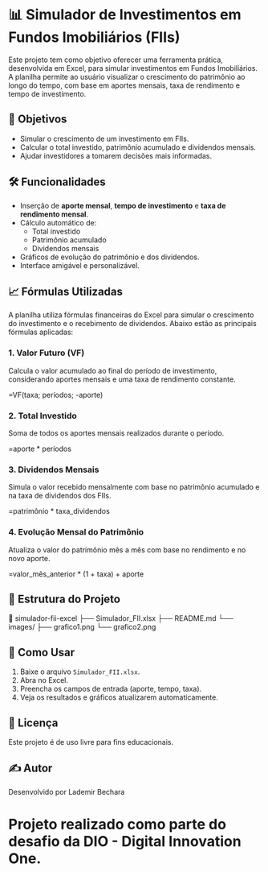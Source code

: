# 📊 Simulador de Investimentos em Fundos Imobiliários (FIIs)

Este projeto tem como objetivo oferecer uma ferramenta prática, desenvolvida em Excel, para simular investimentos em Fundos Imobiliários. A planilha permite ao usuário visualizar o crescimento do patrimônio ao longo do tempo, com base em aportes mensais, taxa de rendimento e tempo de investimento.

## 🧠 Objetivos

- Simular o crescimento de um investimento em FIIs.
- Calcular o total investido, patrimônio acumulado e dividendos mensais.
- Ajudar investidores a tomarem decisões mais informadas.

## 🛠️ Funcionalidades

- Inserção de **aporte mensal**, **tempo de investimento** e **taxa de rendimento mensal**.
- Cálculo automático de:
  - Total investido
  - Patrimônio acumulado
  - Dividendos mensais
- Gráficos de evolução do patrimônio e dos dividendos.
- Interface amigável e personalizável.

## 📈 Fórmulas Utilizadas

A planilha utiliza fórmulas financeiras do Excel para simular o crescimento do investimento e o recebimento de dividendos. Abaixo estão as principais fórmulas aplicadas:

### 1. Valor Futuro (VF)
Calcula o valor acumulado ao final do período de investimento, considerando aportes mensais e uma taxa de rendimento constante.

=VF(taxa; períodos; -aporte)

### 2. Total Investido
Soma de todos os aportes mensais realizados durante o período.

=aporte * períodos

### 3. Dividendos Mensais
Simula o valor recebido mensalmente com base no patrimônio acumulado e na taxa de dividendos dos FIIs.

=patrimônio * taxa_dividendos

### 4. Evolução Mensal do Patrimônio
Atualiza o valor do patrimônio mês a mês com base no rendimento e no novo aporte.

=valor_mês_anterior * (1 + taxa) + aporte

## 📂 Estrutura do Projeto

📁 simulador-fii-excel
├── Simulador_FII.xlsx
├── README.md
└── images/
    ├── grafico1.png
    └── grafico2.png

## 🚀 Como Usar

1. Baixe o arquivo `Simulador_FII.xlsx`.
2. Abra no Excel.
3. Preencha os campos de entrada (aporte, tempo, taxa).
4. Veja os resultados e gráficos atualizarem automaticamente.

## 🧾 Licença

Este projeto é de uso livre para fins educacionais.

## ✍️ Autor

Desenvolvido por Lademir Bechara
 # Projeto realizado como parte do desafio da DIO - Digital Innovation One.

